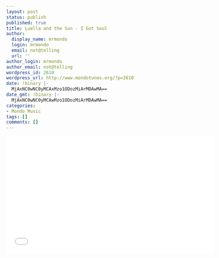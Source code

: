 ```yaml
---
layout: post
status: publish
published: true
title: Luella and the Sun - I Got Soul
author:
  display_name: mrmondo
  login: mrmondo
  email: not@telling
  url: ''
author_login: mrmondo
author_email: not@telling
wordpress_id: 2610
wordpress_url: http://www.mondotunes.org/?p=2610
date: !binary |-
  MjAxNC0wNC0yMCAxMzo1ODozMiArMDAwMA==
date_gmt: !binary |-
  MjAxNC0wNC0yMCAwMzo1ODozMiArMDAwMA==
categories:
- Mondo Music
tags: []
comments: []
---
```

<iframe width="560" height="315" src="//www.youtube.com/embed/9lu5H8LYsUQ" frameborder="0"> </iframe>
